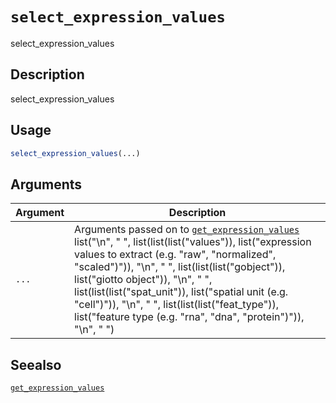 # `select_expression_values`

select_expression_values


## Description

select_expression_values


## Usage

```r
select_expression_values(...)
```


## Arguments

Argument      |Description
------------- |----------------
`...`     |      Arguments passed on to [`get_expression_values`](#getexpressionvalues)   list("\n", "    ", list(list(list("values")), list("expression values to extract (e.g. \"raw\", \"normalized\", \"scaled\")")), "\n", "    ", list(list(list("gobject")), list("giotto object")), "\n", "    ", list(list(list("spat_unit")), list("spatial unit (e.g. \"cell\")")), "\n", "    ", list(list(list("feat_type")), list("feature type (e.g. \"rna\", \"dna\", \"protein\")")), "\n", "  ")


## Seealso

[`get_expression_values`](#getexpressionvalues)


